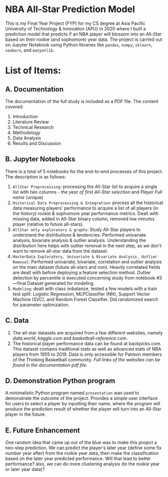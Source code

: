 # NBA All-Star Prediction Model
This is my Final Year Project (FYP) for my CS degree at Asia Pacific University of Technology & Innovation (APU) in 2020 where I built a prediction model that predicts if an NBA player will blossom into an All-Star based on their rookie (and sophomore) year data. The project is carried out on Jupyter Notebook using Python libraries like `pandas`, `numpy`, `sklearn`, `seaborn`, and `matpotlib`.


# List of Items:
## A. Documentation
The documentation of the full study is included as a PDF file. The content covered:
1. Introduction
2. Literature Review
3. Technical Research
4. Methodology  
5. Data Analysis
6. Results and Discussion

## B. Jupyter Notebooks
There is a total of 5 notebooks for the end-to-end processes of this project. The description is as follows:
1. `AllStar Preprocessing`: processing the All-Star list to acquire a single list with two columns - _the year of first All-Star selection_ and _Player Full name_ (unique)
2. `Historical Data Preprocessing & Integration`: process all the historical data measuring players' performance to acquire a list of all players (in the history) rookie & sophomore year performance metrics. Dealt with missing data, added in All-Star binary column, removed low minutes player (relative to future all-stars).
3. `AllStar only exploratory & graphs`: Study All-Star players to understand the distributions & tendencies. Performed univariate analysis, bivariate analysis & outlier analysis. Understanding the distribution here helps with outlier removal in the next step, as we don't want to remove all-star data from the dataset.
4. `MasterData Exploratory, Univariate & Bivariate Analysis, Outlier Removal`: Performed univariate, bivariate, correlation and outlier analysis on the main dataset (future all-stars and non). Heavily correlated fields are dealt with before deploying a feature selection method. Outlier detection by percentile is executed concerning study from notebook #3—final Dataset generated for modeling.
5. `Modeling`: dealt with class imbalance, tested a few models with a train test split: Logistic Regression, MLPClassifier (NN), Support Vector Machine (SVC), and Random Forest Classifier. Did randomized search for parameter optimization.

## C. Data
1. The all-star datasets are acquired from a few different websites, namely _data.world_, _kaggle.com_ and _basketball-reference.com_. 
2. The historical player performance data can be found at backpicks.com. This dataset contains traditional stats as well as advanced stats of NBA players from 1955 to 2019. Data is only accessible for Patreon members of the Thinking Basketball community.
_Full links of the websites can be found in the documentation pdf file._

## D. Demonstration Python program
A minimalistic Python program named `presentation` was used to demonstrate the outcome of the project. Provides a simple user interface for users to select a player by inputting their name, where the program will produce the prediction result of whether the player will turn into an All-Star player in the future.


## E. Future Enhancement
One random idea that came up out of the blue was to make this project a two-step prediction. We can predict the player's later year (define some fix number year after) from the rookie year data, then make the classification based on the later year predicted performance. Will that lead to better performance? also, we can do more clustering analysis (to the rookie year or later year data)?
